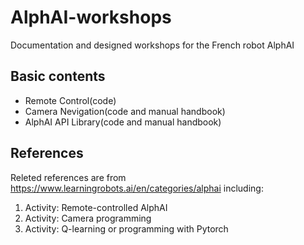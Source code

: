 # AlphAI-workshops
Documentation and designed workshops for the French robot AlphAI
## Basic contents
* Remote Control(code)
* Camera Nevigation(code and manual handbook)
* AlphAI API Library(code and manual handbook)
## References
Releted references are from https://www.learningrobots.ai/en/categories/alphai including:
1. Activity: Remote-controlled AlphAI
2. Activity: Camera programming
3. Activity: Q-learning or programming with Pytorch
